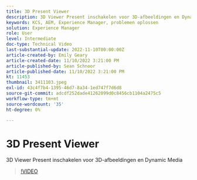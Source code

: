 ```yaml
---
title: 3D Present Viewer
description: 3D Viewer Present inschakelen voor 3D-afbeeldingen en Dynamic Media
keywords: KCS, AEM, Experience Manager, problemen oplossen
solution: Experience Manager
role: User
level: Intermediate
doc-type: Technical Video
last-substantial-update: 2022-11-10T00:00:00Z
article-created-by: Emily Geary
article-created-date: 11/10/2022 3:21:00 PM
article-published-by: Sean Schnoor
article-published-date: 11/10/2022 3:21:00 PM
kt: 11453
thumbnail: 3411103.jpeg
exl-id: 43c4f7b4-1395-46d7-8a34-1ed747f7d6d8
source-git-commit: adcdf252dade41262099d0c8456cb1104a2475c5
workflow-type: tm+mt
source-wordcount: '35'
ht-degree: 0%

---
```


# 3D Present Viewer

3D Viewer Present inschakelen voor 3D-afbeeldingen en Dynamic Media


>[!VIDEO](https://video.tv.adobe.com/v/3411103/?quality=12&learn=on)
